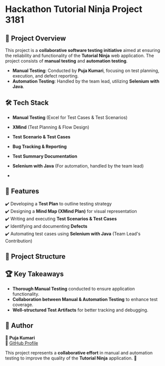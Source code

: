 # Hackathon Tutorial Ninja Project 3181

## 📌 Project Overview
This project is a **collaborative software testing initiative** aimed at ensuring the reliability and functionality of the **Tutorial Ninja** web application. The project consists of **manual testing** and **automation testing**.

- **Manual Testing**: Conducted by **Puja Kumari**, focusing on test planning, execution, and defect reporting.
- **Automation Testing**: Handled by the team lead, utilizing **Selenium with Java**.

## 🛠 Tech Stack
- **Manual Testing** (Excel for Test Cases & Test Scenarios)
- **XMind** (Test Planning & Flow Design)
- **Test Scenario & Test Cases**
- **Bug Tracking & Reporting**
- **Test Summary Documentation**
- **Selenium with Java** (For automation, handled by the team lead)

- 
## 🚀 Features
✔️ Developing a **Test Plan** to outline testing strategy  
✔️ Designing a **Mind Map (XMind Plan)** for visual representation  
✔️ Writing and executing **Test Scenarios & Test Cases**  
✔️ Identifying and documenting **Defects**  
✔️ Automating test cases using **Selenium with Java** (Team Lead's Contribution)  

## 📂 Project Structure

## 🏆 Key Takeaways
- **Thorough Manual Testing** conducted to ensure application functionality.
- **Collaboration between Manual & Automation Testing** to enhance test coverage.
- **Well-structured Test Artifacts** for better tracking and debugging.

## 📌 Author
👤 **Puja Kumari**  
🔗 [GitHub Profile](https://github.com/PujaKumari-123)  


This project represents a **collaborative effort** in manual and automation testing to improve the quality of the **Tutorial Ninja** application. 🚀
